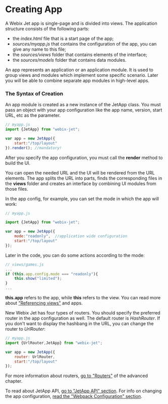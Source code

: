 # Creating App

A Webix Jet app is single-page and is divided into views. The application structure consists of the following parts:

- the *index.html* file that is a start page of the app;
- *sources/myapp.js* that contains the configuration of the app, you can give any name to this file;
- the *sources/views* folder that contains elements of the interface;
- the *sources/models* folder that contains data modules.

An app represents an application or an application module. It is used to group views and modules which implement some specific scenario. Later you will be able to combine separate app modules in high-level apps.

### The Syntax of Creation

An app module is created as a new instance of the JetApp class. You must pass an object with your app configuration like the app name, version, start URL, etc as the parameter.

~~~js
// myapp.js
import {JetApp} from "webix-jet";

var app = new JetApp({
    start:"/top/layout"
}).render(); //mandatory!
~~~

After you specify the app configuration, you must call the **render** method to build the UI.

You can open the needed URL and the UI will be rendered from the URL elements. The app splits the URL into parts, finds the corresponding files in the **views** folder and creates an interface by combining UI modules from those files.

In the app config, for example, you can set the mode in which the app will work:

```js
// myapp.js

import {JetApp} from "webix-jet";

var app = new JetApp({
	mode:"readonly",  //application wide configuration
	start:"/top/layout"
});
```

Later in the code, you can do some actions according to the mode:

```js
// views/games.js
...
if (this.app.config.mode === "readonly"){
	this.show("limited");
}
...
```

**this.app** refers to the app, while **this** refers to the view. You can read more about ["Referencing views"](../details/referencing.md) and apps.

New Webix Jet has four types of routers. You should specify the preferred router in the app configuration as well. The default router is *HashRouter*. If you don't want to display the hashbang in the URL, you can change the router to *UrlRouter*:

```js
// myapp.js
import {UrlRouter,JetApp} from "webix-jet";

var app = new JetApp({
	router: UrlRouter,
    start:"/top/layout"
});
```

For more information about routers, [go to "Routers"](../details/routers.md) of the advanced chapter.

To read about JetApp API, [go to "JetApp API" section](../details/app.md). For info on changing the app configuration, [read the "Webpack Configuration" section](../details/webpackconfig.md).
